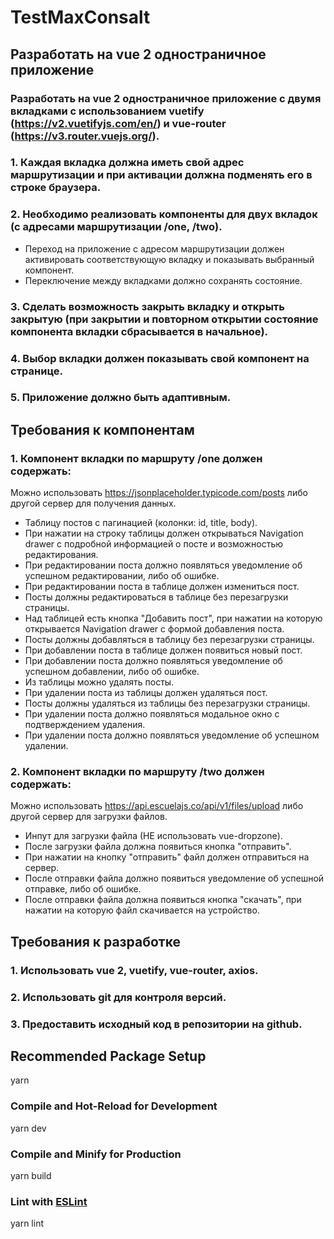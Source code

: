 # TestMaxConsalt
## Разработать на vue 2 одностраничное приложение

### Разработать на vue 2 одностраничное приложение с двумя вкладками с использованием vuetify (https://v2.vuetifyjs.com/en/) и vue-router (https://v3.router.vuejs.org/).

### 1. Каждая вкладка должна иметь свой адрес маршрутизации и при активации должна подменять его в строке браузера.
### 2. Необходимо реализовать компоненты для двух вкладок (с адресами маршрутизации /one, /two).
- Переход на приложение с адресом маршрутизации должен активировать соответствующую вкладку и показывать выбранный компонент.
- Переключение между вкладками должно сохранять состояние.

### 3. Сделать возможность закрыть вкладку и открыть закрытую (при закрытии и повторном открытии cостояние компонента вкладки сбрасывается в начальное).
### 4. Выбор вкладки должен показывать свой компонент на странице.
### 5. Приложение должно быть адаптивным.

## Требования к компонентам
### 1. Компонент вкладки по маршруту /one должен содержать:
 Можно использовать https://jsonplaceholder.typicode.com/posts либо другой сервер для получения данных.
- Таблицу постов с пагинацией (колонки: id, title, body).
- При нажатии на строку таблицы должен открываться Navigation drawer с подробной информацией о посте и возможностью редактирования.
- При редактировании поста должно появляться уведомление об успешном редактировании, либо об ошибке.
- При редактировании поста в таблице должен измениться пост.
- Посты должны редактироваться в таблице без перезагрузки страницы.
- Над таблицей есть кнопка "Добавить пост", при нажатии на которую открывается Navigation drawer с формой добавления поста.
- Посты должны добавляться в таблицу без перезагрузки страницы.
- При добавлении поста в таблице должен появиться новый пост.
- При добавлении поста должно появляться уведомление об успешном добавлении, либо об ошибке.
- Из таблицы можно удалять посты.
- При удалении поста из таблицы должен удаляться пост.
- Посты должны удаляться из таблицы без перезагрузки страницы.
- При удалении поста должно появляться модальное окно с подтверждением удаления.
- При удалении поста должно появляться уведомление об успешном удалении.

### 2. Компонент вкладки по маршруту /two должен содержать:
Можно использовать https://api.escuelajs.co/api/v1/files/upload либо другой сервер для загрузки файлов.
- Инпут для загрузки файла (НЕ использовать vue-dropzone).
- После загрузки файла должна появиться кнопка "отправить".
- При нажатии на кнопку "отправить" файл должен отправиться на сервер.
- После отправки файла должно появиться уведомление об успешной отправке, либо об ошибке.
- После отправки файла должна появиться кнопка "скачать", при нажатии на которую файл скачивается на устройство.

## Требования к разработке
### 1. Использовать vue 2, vuetify, vue-router, axios.
### 2. Использовать git для контроля версий.
### 3. Предоставить исходный код в репозитории на github.

## Recommended Package Setup
yarn

### Compile and Hot-Reload for Development
yarn dev

### Compile and Minify for Production
yarn build

### Lint with [ESLint](https://eslint.org/)
yarn lint

